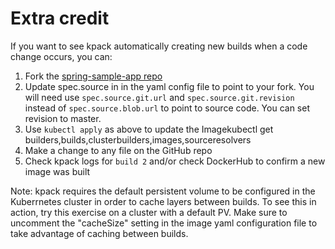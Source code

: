 # Extra credit

If you want to see kpack automatically creating new builds when a code change occurs, you can:

1. Fork the [spring-sample-app repo](https://github.com/springone-tour-2020-cicd/spring-sample-app.git)
2. Update spec.source in in the yaml config file to point to your fork. You will need use `spec.source.git.url` and `spec.source.git.revision` instead of `spec.source.blob.url` to point to source code. You can set revision to master.
3. Use `kubectl apply` as above to update the Imagekubectl get builders,builds,clusterbuilders,images,sourceresolvers
4. Make a change to any file on the GitHub repo
5. Check kpack logs for `build 2` and/or check DockerHub to confirm a new image was built

Note: kpack requires the default persistent volume to be configured in the Kuberrnetes cluster in order to cache layers between builds. To see this in action, try this exercise on a cluster with a default PV. Make sure to uncomment the "cacheSize" setting in the image yaml configuration file to take advantage of caching between builds.